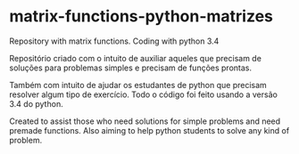 # matrix-functions-python-matrizes
Repository with matrix functions. Coding with python 3.4

Repositório criado com o intuito de auxiliar aqueles que precisam de soluções para problemas simples e
precisam de funções prontas.

Também com intuito de ajudar os estudantes de python que precisam resolver algum tipo de exercício.
Todo o código foi feito usando a versão 3.4 do python.

Created to assist those who need solutions for simple problems and need premade functions.
Also aiming to help python students to solve any kind of problem.
